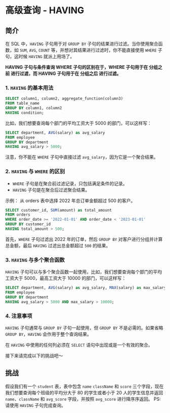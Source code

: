 # 高级查询 - HAVING

## 简介

在 SQL 中，`HAVING` 子句用于对 `GROUP BY` 子句的结果进行过滤。当你使用聚合函数，如 `SUM`, `AVG`, `COUNT` 等，并想对其结果进行过滤时，你不能直接使用 `WHERE` 子句，这时候 `HAVING` 就派上用场了。

**HAVING 子句与条件查询 WHERE 子句的区别在于，WHERE 子句用于在 分组之前 进行过滤，而 HAVING 子句用于在 分组之后 进行过滤。**

### 1. `HAVING` 的基本用法

```sql
SELECT column1, column2, aggregate_function(column3)
FROM table_name
GROUP BY column1, column2
HAVING condition;
```

比如，我们想要查询每个部门的平均工资大于 5000 的部门，可以这样写：

```sql
SELECT department, AVG(salary) as avg_salary
FROM employee
GROUP BY department
HAVING avg_salary > 5000;
```

注意，你不能在 `WHERE` 子句中直接过滤 `avg_salary`，因为它是一个聚合结果。

### 2. `HAVING` 与 `WHERE` 的区别

- `WHERE` 子句是在聚合前过滤记录，只包括满足条件的记录。
- `HAVING` 子句是在聚合后过滤聚合结果。

示例： 从 orders 表中选择 2022 年总订单金额超过 500 的客户。

```sql
SELECT customer_id, SUM(amount) as total_amount
FROM orders
WHERE order_date >= '2022-01-01' AND order_date < '2023-01-01'
GROUP BY customer_id
HAVING total_amount > 500;
```

首先，`WHERE` 子句过滤出 2022 年的订单，然后 `GROUP BY` 对客户进行分组并计算总金额，最后 `HAVING` 过滤出总金额超过 `500` 的结果。

### 3. `HAVING` 与多个聚合函数

`HAVING` 子句可以与多个聚合函数一起使用，比如，我们想要查询每个部门的平均工资大于 5000，最高工资大于 10000 的部门，可以这样写：

```sql
SELECT department, AVG(salary) as avg_salary, MAX(salary) as max_salary
FROM employee
GROUP BY department
HAVING avg_salary > 5000 AND max_salary > 10000;
```

### 4. 注意事项

`HAVING` 子句通常与 `GROUP BY` 子句一起使用，但 `GROUP BY` 不是必需的。如果省略 `GROUP BY`，`HAVING` 会作用于整个查询结果。

在 `HAVING` 中使用的任何列必须在 `SELECT` 语句中出现或是一个有效的聚合。

接下来请完成以下的挑战吧～

## 挑战

假设我们有一个 `student` 表，表中包含 `name` `className` 和 `score` 三个字段，现在我们想要查询每个班级的平均分大于 80 的学生或者小于 20 人的学生信息并返回 `name`、`className` 和 `avg_score` 字段，并按照 `avg_score` 进行降序序返回。
PS: 请使用 `HAVING` 子句完成查询。
